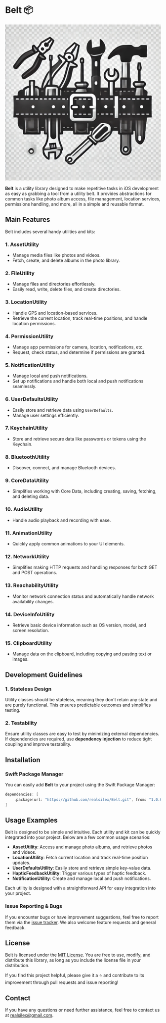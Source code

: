 # Belt 📦

![Belt Utility Icon](belt.png)

**Belt** is a utility library designed to make repetitive tasks in iOS development as easy as grabbing a tool from a utility belt. It provides abstractions for common tasks like photo album access, file management, location services, permissions handling, and more, all in a simple and reusable format.

## Main Features

Belt includes several handy utilities and kits:

### 1. **AssetUtility**
- Manage media files like photos and videos.
- Fetch, create, and delete albums in the photo library.

### 2. **FileUtility**
- Manage files and directories effortlessly.
- Easily read, write, delete files, and create directories.

### 3. **LocationUtility**
- Handle GPS and location-based services.
- Retrieve the current location, track real-time positions, and handle location permissions.

### 4. **PermissionUtility**
- Manage app permissions for camera, location, notifications, etc.
- Request, check status, and determine if permissions are granted.

### 5. **NotificationUtility**
- Manage local and push notifications.
- Set up notifications and handle both local and push notifications seamlessly.

### 6. **UserDefaultsUtility**
- Easily store and retrieve data using `UserDefaults`.
- Manage user settings efficiently.

### 7. **KeychainUtility**
- Store and retrieve secure data like passwords or tokens using the Keychain.

### 8. **BluetoothUtility**
- Discover, connect, and manage Bluetooth devices.

### 9. **CoreDataUtility**
- Simplifies working with Core Data, including creating, saving, fetching, and deleting data.

### 10. **AudioUtility**
- Handle audio playback and recording with ease.

### 11. **AnimationUtility**
- Quickly apply common animations to your UI elements.

### 12. **NetworkUtility**
- Simplifies making HTTP requests and handling responses for both GET and POST operations.

### 13. **ReachabilityUtility**
- Monitor network connection status and automatically handle network availability changes.

### 14. **DeviceInfoUtility**
- Retrieve basic device information such as OS version, model, and screen resolution.

### 15. **ClipboardUtility**
- Manage data on the clipboard, including copying and pasting text or images.

## Development Guidelines

### 1. **Stateless Design**
   Utility classes should be stateless, meaning they don't retain any state and are purely functional. This ensures predictable outcomes and simplifies testing.

### 2. **Testability**
   Ensure utility classes are easy to test by minimizing external dependencies. If dependencies are required, use **dependency injection** to reduce tight coupling and improve testability.

## Installation

### Swift Package Manager

You can easily add **Belt** to your project using the Swift Package Manager:

```swift
dependencies: [
    .package(url: "https://github.com/realsilex/Belt.git", from: "1.0.0")
]
```

## Usage Examples

Belt is designed to be simple and intuitive. Each utility and kit can be quickly integrated into your project. Below are a few common usage scenarios:

- **AssetUtility**: Access and manage photo albums, and retrieve photos and videos.
- **LocationUtility**: Fetch current location and track real-time position updates.
- **UserDefaultsUtility**: Easily store and retrieve simple key-value data.
- **HapticFeedbackUtility**: Trigger various types of haptic feedback.
- **NotificationUtility**: Create and manage local and push notifications.

Each utility is designed with a straightforward API for easy integration into your project.

### Issue Reporting & Bugs

If you encounter bugs or have improvement suggestions, feel free to report them via the [issue tracker](https://github.com/realsilex/Belt/issues).
We also welcome feature requests and general feedback.

## License

Belt is licensed under the [MIT License](./LICENSE). You are free to use, modify, and distribute this library, as long as you include the license file in your distribution.

If you find this project helpful, please give it a ⭐️ and contribute to its improvement through pull requests and issue reporting!

## Contact

If you have any questions or need further assistance, feel free to contact us at [realsilex@gmail.com](mailto:realsilex@gmail.com).
